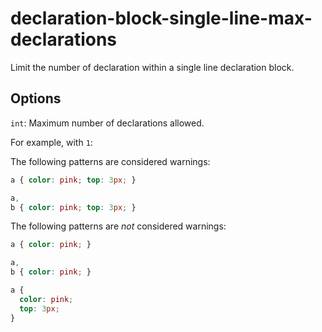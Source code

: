 # declaration-block-single-line-max-declarations

Limit the number of declaration within a single line declaration block.

## Options

`int`: Maximum number of declarations allowed.

For example, with `1`:

The following patterns are considered warnings:

```css
a { color: pink; top: 3px; }
```

```css
a,
b { color: pink; top: 3px; }
```

The following patterns are *not* considered warnings:

```css
a { color: pink; }
```

```css
a,
b { color: pink; }
```

```css
a {
  color: pink;
  top: 3px;
}
```
